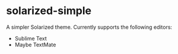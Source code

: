 # solarized-simple

A simpler Solarized theme. Currently supports the following editors:
- Sublime Text
- Maybe TextMate